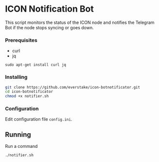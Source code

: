 # ICON Notification Bot

This script monitors the status of the ICON node and notifies the Telegram Bot if the node stops syncing or goes down.

### Prerequisites

* curl
* jq
```
sudo apt-get install curl jq
```
### Installing

```sh
git clone https://github.com/everstake/icon-botnotificator.git
cd icon-botnotificator
chmod +x notifier.sh
```
### Configuration

Edit configuration file `config.ini`.

## Running
Run a command
```sh
./notifier.sh
```
